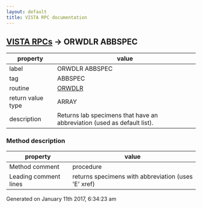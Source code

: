 ```yaml
---
layout: default
title: VISTA RPC documentation
---
```




## [VISTA RPCs](TableOfContent.md) &#8594; ORWDLR ABBSPEC 

 property | value 
--- | --- 
 label | ORWDLR ABBSPEC
 tag | ABBSPEC
 routine | [ORWDLR](http://code.osehra.org/dox/Routine_ORWDLR_source.html)
 return value type | ARRAY
 description | Returns lab specimens that have an abbreviation (used as default list).


### Method description

 property | value 
--- | --- 
 Method comment | procedure
 Leading comment lines | returns specimens with abbreviation (uses 'E' xref)




Generated on January 11th 2017, 6:34:23 am